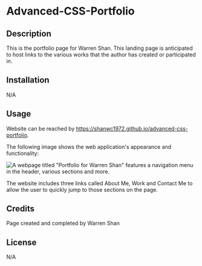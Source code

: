 # Advanced-CSS-Portfolio

## Description

This is the portfolio page for Warren Shan. This landing page is anticipated to host links to the various works that the author has created or participated in.  


## Installation

N/A

## Usage

Website can be reached by https://shanwc1972.github.io/advanced-css-portfolio.

The following image shows the web application's appearance and functionality:


![A webpage titled "Portfolio for Warren Shan" features a navigation menu in the header, various sections and more.](https://github.com/shanwc1972/Advanced-CSS-Portfolio/assets/166612646/98de6a86-4fd2-4196-a4cc-f71e2dfb4a2b)


The website includes three links called About Me, Work and Contact Me to allow the user to quickly jump to those sections on the page. 

## Credits

Page created and completed by Warren Shan

## License

N/A
